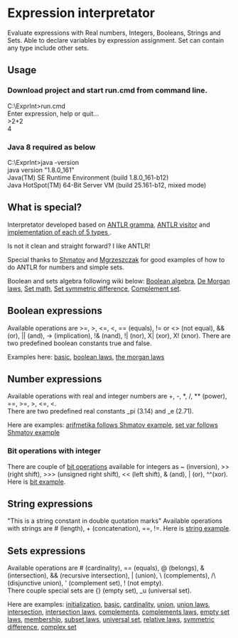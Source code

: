 # Expression interpretator

Evaluate expressions with Real numbers, Integers, Booleans, Strings and Sets. Able to declare variables by expression assignment. Set can contain any type include other sets.

## Usage

### Download project and start run.cmd from command line.
C:\ExprInt>run.cmd<br/>
Enter expression, help or quit...<br/>
\>2+2<br/>
4

### Java 8 required as below

C:\ExprInt>java -version<br/>
java version "1.8.0_161"<br/>
Java(TM) SE Runtime Environment (build 1.8.0_161-b12)<br/>
Java HotSpot(TM) 64-Bit Server VM (build 25.161-b12, mixed mode)<br/>

## What is special?

Interpretator developed based on [ANTLR gramma](https://github.com/serhioms/ExprInt/blob/master/gramma/CalcSet.g4), [ANTLR visitor](https://github.com/serhioms/ExprInt/blob/master/src/main/java/org/exprint/antlr/EvalVisitor.java) and [implementation of each of 5 types ](https://github.com/serhioms/ExprInt/tree/master/src/main/java/org/exprint/type).

Is not it clean and straight forward? I like ANTLR!

Special thanks to [Shmatov](https://github.com/shmatov/antlr4-calculator) and [Mgrzeszczak](https://github.com/mgrzeszczak/set-calculator) for good examples of how to do ANTLR for numbers and simple sets.

Boolean and sets algebra following wiki below: [Boolean algebra](https://en.wikipedia.org/wiki/Boolean_algebra), [De Morgan laws](https://en.wikipedia.org/wiki/De_Morgan%27s_laws), [Set math](https://en.wikipedia.org/wiki/Set_(mathematics)), [Set symmetric difference](https://en.wikipedia.org/wiki/Symmetric_difference), [Complement set](https://en.wikipedia.org/wiki/Complement_(set_theory)).

## Boolean expressions
Available operations are >=, >, <=, <, == (equals), != or <> (not equal), && (or), || (and), -> (implication), !& (nand), !| (nor), X| (xor), X! (xnor). There are two predefined boolean constants true and false.

Examples here: [basic](https://github.com/serhioms/ExprInt/blob/master/data/booleanbasic.txt), [boolean laws](https://github.com/serhioms/ExprInt/blob/master/data/booleanlaw.txt), [the morgan laws](https://github.com/serhioms/ExprInt/blob/master/data/booleanmorgan.txt)

## Number expressions
Available operations with real and integer numbers are +, -, *, /, ** (power), ==, >=, >, <=, <.<br/>
There are two predefined real constants _pi (3.14) and  _e (2.71).

Here are examples: [arifmetika follows Shmatov example](https://github.com/serhioms/ExprInt/blob/master/data/numarifmetika.txt), [set var follows Shmatov example](https://github.com/serhioms/ExprInt/blob/master/data/setvar.txt)

### Bit operations with integer
There are couple of [bit operations](https://www.programiz.com/java-programming/bitwise-operators) available for integers as ~ (inversion), >> (right shift), >>> (unsigned right shift), << (left shift), & (and), | (or), ^^(xor). Here is [bit example](https://github.com/serhioms/ExprInt/blob/master/data/bit.txt).

## String expressions
"This is a string constant in double quotation marks"
Available operations with strings are # (length), + (concatenation), ==, !=. Here is [string example](https://github.com/serhioms/ExprInt/blob/master/data/string.txt).

## Sets expressions
Available operations are # (cardinality), == (equals), @ (belongs), & (intersection), && (recursive intersection), | (union), \ (complements), /\ (disjunctive union), ' (complement set), ! (not empty).<br/>
There couple special sets are {} (empty set), _u (universal set).

Here are examples: [initialization](https://github.com/serhioms/ExprInt/blob/master/data/setsimple.txt), [basic](https://github.com/serhioms/ExprInt/blob/master/data/setbasic.txt), [cardinality](https://github.com/serhioms/ExprInt/blob/master/data/setcardinality.txt), [union](https://github.com/serhioms/ExprInt/blob/master/data/setunion.txt), [union laws](https://github.com/serhioms/ExprInt/blob/master/data/setunionlaw.txt), [intersection](https://github.com/serhioms/ExprInt/blob/master/data/setintersection.txt), [intersection laws](https://github.com/serhioms/ExprInt/blob/master/data/setintersectionlaw.txt), [complements](https://github.com/serhioms/ExprInt/blob/master/data/setcomplements.txt), [complements laws](https://github.com/serhioms/ExprInt/blob/master/data/setcomplementslaw.txt), [empty set laws](https://github.com/serhioms/ExprInt/blob/master/data/setemptylaw.txt), [membership](https://github.com/serhioms/ExprInt/blob/master/data/setmembershipbasic.txt), [subset laws](https://github.com/serhioms/ExprInt/blob/master/data/subsetlaw.txt), [universal set](https://github.com/serhioms/ExprInt/blob/master/data/setuniversalbasic.txt), [relative laws](https://github.com/serhioms/ExprInt/blob/master/data/setrelativelaw.txt), [symmetric difference](https://github.com/serhioms/ExprInt/blob/master/data/setsymmetricdifferencelaw.txt),  [complex set](https://github.com/serhioms/ExprInt/blob/master/data/setcomplex.txt)

